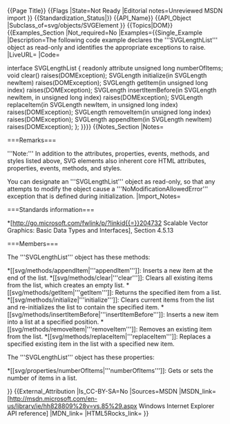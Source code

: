 {{Page Title}}
{{Flags
|State=Not Ready
|Editorial notes=Unreviewed MSDN import
}}
{{Standardization_Status|}}
{{API_Name}}
{{API_Object
|Subclass_of=svg/objects/SVGElement
}}
{{Topics|DOM}}
{{Examples_Section
|Not_required=No
|Examples={{Single_Example
|Description=The following code example declares  the '''SVGLengthList''' object as read-only and identifies the appropriate exceptions to raise.
|LiveURL=
|Code=

interface SVGLengthList {
  readonly attribute unsigned long numberOfItems;
  void clear() raises(DOMException);
  SVGLength initialize(in SVGLength newItem) raises(DOMException);
  SVGLength getItem(in unsigned long index) raises(DOMException);
  SVGLength insertItemBefore(in SVGLength newItem, in unsigned long index) raises(DOMException);
  SVGLength replaceItem(in SVGLength newItem, in unsigned long index) raises(DOMException);
  SVGLength removeItem(in unsigned long index) raises(DOMException);
  SVGLength appendItem(in SVGLength newItem) raises(DOMException);
};
}}}}
{{Notes_Section
|Notes=

===Remarks===

'''Note:'''  In addition to the attributes, properties, events, methods, and styles listed above, SVG elements also inherent core HTML attributes, properties, events, methods, and styles.

You can designate an '''SVGLengthList''' object as read-only, so that any attempts to modify the object  cause a '''NoModificationAllowedError''' exception that is defined  during initialization.
|Import_Notes=

===Standards information===

*[http://go.microsoft.com/fwlink/p/?linkid{{=}}204732 Scalable Vector Graphics: Basic Data Types and Interfaces], Section 4.5.13

===Members===

The '''SVGLengthList''' object has these methods:

*[[svg/methods/appendItem|'''appendItem''']]: Inserts a new item at the end of the list.
*[[svg/methods/clear|'''clear''']]: Clears all existing items from the list, which creates  an empty list.
*[[svg/methods/getItem|'''getItem''']]: Returns the specified item from a list.
*[[svg/methods/initialize|'''initialize''']]: Clears current items from the list and re-initializes the list to  contain  the  specified item.
*[[svg/methods/insertItemBefore|'''insertItemBefore''']]: Inserts a new item into a list at a specified position.
*[[svg/methods/removeItem|'''removeItem''']]: Removes an existing item from the list.
*[[svg/methods/replaceItem|'''replaceItem''']]: Replaces a specified  existing item in the list with a specified new item.

The '''SVGLengthList''' object has these properties:

*[[svg/properties/numberOfItems|'''numberOfItems''']]: Gets or sets  the number of items in a list.

}}
{{External_Attribution
|Is_CC-BY-SA=No
|Sources=MSDN
|MSDN_link=[http://msdn.microsoft.com/en-us/library/ie/hh828809%28v=vs.85%29.aspx Windows Internet Explorer API reference]
|MDN_link=
|HTML5Rocks_link=
}}